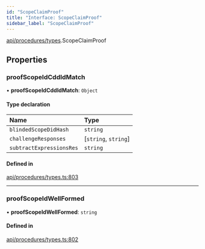 ```yaml
---
id: "ScopeClaimProof"
title: "Interface: ScopeClaimProof"
sidebar_label: "ScopeClaimProof"
---
```


[api/procedures/types](../../../../../modules/API/Procedures/Types/Types.md).ScopeClaimProof

## Properties

### proofScopeIdCddIdMatch

• **proofScopeIdCddIdMatch**: `Object`

#### Type declaration

| Name | Type |
| :------ | :------ |
| `blindedScopeDidHash` | `string` |
| `challengeResponses` | [`string`, `string`] |
| `subtractExpressionsRes` | `string` |

#### Defined in

[api/procedures/types.ts:803](https://github.com/PolymeshAssociation/polymesh-sdk/blob/88db4a911/src/api/procedures/types.ts#L803)

___

### proofScopeIdWellFormed

• **proofScopeIdWellFormed**: `string`

#### Defined in

[api/procedures/types.ts:802](https://github.com/PolymeshAssociation/polymesh-sdk/blob/88db4a911/src/api/procedures/types.ts#L802)
